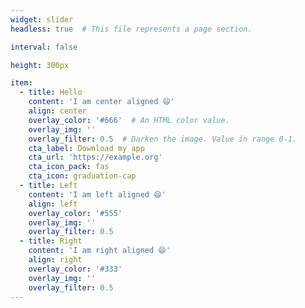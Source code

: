 ```yaml
---
widget: slider
headless: true  # This file represents a page section.

interval: false

height: 300px

item:
  - title: Hello
    content: 'I am center aligned 😄'
    align: center
    overlay_color: '#666'  # An HTML color value.
    overlay_img: ''
    overlay_filter: 0.5  # Darken the image. Value in range 0-1.
    cta_label: Download my app
    cta_url: 'https://example.org'
    cta_icon_pack: fas
    cta_icon: graduation-cap
  - title: Left
    content: 'I am left aligned 😄'
    align: left
    overlay_color: '#555'
    overlay_img: ''
    overlay_filter: 0.5
  - title: Right
    content: 'I am right aligned 😄'
    align: right
    overlay_color: '#333'
    overlay_img: ''
    overlay_filter: 0.5
---
```

